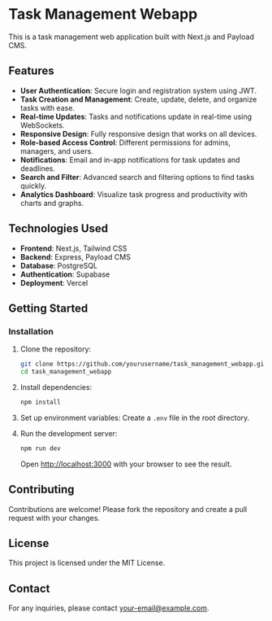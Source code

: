 # Task Management Webapp

This is a task management web application built with Next.js and Payload CMS.

## Features

- **User Authentication**: Secure login and registration system using JWT.
- **Task Creation and Management**: Create, update, delete, and organize tasks with ease.
- **Real-time Updates**: Tasks and notifications update in real-time using WebSockets.
- **Responsive Design**: Fully responsive design that works on all devices.
- **Role-based Access Control**: Different permissions for admins, managers, and users.
- **Notifications**: Email and in-app notifications for task updates and deadlines.
- **Search and Filter**: Advanced search and filtering options to find tasks quickly.
- **Analytics Dashboard**: Visualize task progress and productivity with charts and graphs.

## Technologies Used

- **Frontend**: Next.js, Tailwind CSS
- **Backend**: Express, Payload CMS
- **Database**: PostgreSQL
- **Authentication**: Supabase
- **Deployment**: Vercel

## Getting Started

### Installation

1. Clone the repository:
    ```bash
    git clone https://github.com/yourusername/task_management_webapp.git
    cd task_management_webapp
    ```
2. Install dependencies:
    ```bash
    npm install
    ```
3. Set up environment variables:
    Create a `.env` file in the root directory.

4. Run the development server:
    ```bash
    npm run dev
    ```
    Open [http://localhost:3000](http://localhost:3000) with your browser to see the result.

## Contributing

Contributions are welcome! Please fork the repository and create a pull request with your changes.

## License

This project is licensed under the MIT License.

## Contact

For any inquiries, please contact [your-email@example.com](mailto:your-email@example.com).
































































